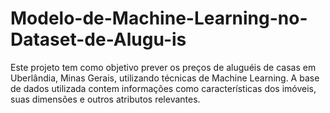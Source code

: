 # Modelo-de-Machine-Learning-no-Dataset-de-Alugu-is
Este projeto tem como objetivo prever os preços de aluguéis de casas em Uberlândia, Minas Gerais, utilizando técnicas de Machine Learning. A base de dados utilizada contem informações como características dos imóveis, suas dimensões e outros atributos relevantes.
